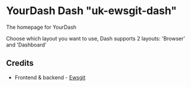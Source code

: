 # YourDash Dash "uk-ewsgit-dash"

The homepage for YourDash

Choose which layout you want to use, Dash supports 2 layouts: 'Browser' and 'Dashboard'

## Credits

- Frontend & backend - [Ewsgit](https://github.com/ewsgit)
